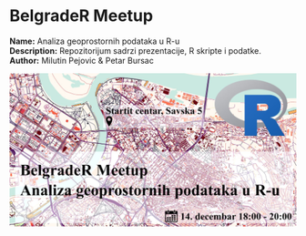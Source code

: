 
# BelgradeR Meetup

**Name:** Analiza geoprostornih podataka u R-u  
**Description:** Repozitorijum sadrzi prezentacije, R skripte i podatke.         
**Author:** Milutin Pejovic & Petar Bursac 

![Najava](www/Rmeetup_baner.jpg)
